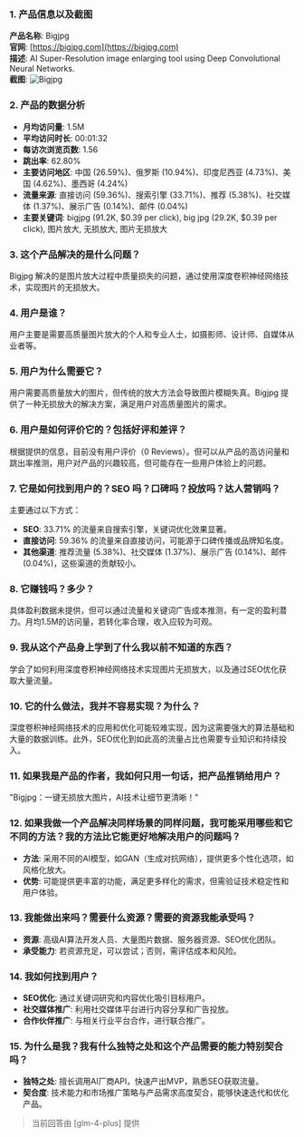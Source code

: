### 1. 产品信息以及截图

**产品名称**: Bigjpg  
**官网**: [https://bigjpg.com](https://bigjpg.com)  
**描述**: AI Super-Resolution image enlarging tool using Deep Convolutional Neural Networks.  
**截图**: ![Bigjpg](https://cdn-images.toolify.ai/170350419489650915.jpg)

### 2. 产品的数据分析

- **月均访问量**: 1.5M
- **平均访问时长**: 00:01:32
- **每访次浏览页数**: 1.56
- **跳出率**: 62.80%
- **主要访问地区**: 中国 (26.59%)、俄罗斯 (10.94%)、印度尼西亚 (4.73%)、美国 (4.62%)、墨西哥 (4.24%)
- **流量来源**: 直接访问 (59.36%)、搜索引擎 (33.71%)、推荐 (5.38%)、社交媒体 (1.37%)、展示广告 (0.14%)、邮件 (0.04%)
- **主要关键词**: bigjpg (91.2K, $0.39 per click), big jpg (29.2K, $0.39 per click), 图片放大, 无损放大, 图片无损放大

### 3. 这个产品解决的是什么问题？

Bigjpg 解决的是图片放大过程中质量损失的问题，通过使用深度卷积神经网络技术，实现图片的无损放大。

### 4. 用户是谁？

用户主要是需要高质量图片放大的个人和专业人士，如摄影师、设计师、自媒体从业者等。

### 5. 用户为什么需要它？

用户需要高质量放大的图片，但传统的放大方法会导致图片模糊失真。Bigjpg 提供了一种无损放大的解决方案，满足用户对高质量图片的需求。

### 6. 用户是如何评价它的？包括好评和差评？

根据提供的信息，目前没有用户评价（0 Reviews）。但可以从产品的高访问量和跳出率推测，用户对产品的兴趣较高，但可能存在一些用户体验上的问题。

### 7. 它是如何找到用户的？SEO 吗？口碑吗？投放吗？达人营销吗？

主要通过以下方式：
- **SEO**: 33.71% 的流量来自搜索引擎，关键词优化效果显著。
- **直接访问**: 59.36% 的流量来自直接访问，可能源于口碑传播或品牌知名度。
- **其他渠道**: 推荐流量 (5.38%)、社交媒体 (1.37%)、展示广告 (0.14%)、邮件 (0.04%)，这些渠道的贡献较小。

### 8. 它赚钱吗？多少？

具体盈利数据未提供，但可以通过流量和关键词广告成本推测，有一定的盈利潜力。月均1.5M的访问量，若转化率合理，收入应较为可观。

### 9. 我从这个产品身上学到了什么我以前不知道的东西？

学会了如何利用深度卷积神经网络技术实现图片无损放大，以及通过SEO优化获取大量流量。

### 10. 它的什么做法，我并不容易实现？为什么？

深度卷积神经网络技术的应用和优化可能较难实现，因为这需要强大的算法基础和大量的数据训练。此外，SEO优化到如此高的流量占比也需要专业知识和持续投入。

### 11. 如果我是产品的作者，我如何只用一句话，把产品推销给用户？

"Bigjpg：一键无损放大图片，AI技术让细节更清晰！"

### 12. 如果我做一个产品解决同样场景的同样问题，我可能采用哪些和它不同的方法？我的方法比它能更好地解决用户的问题吗？

- **方法**: 采用不同的AI模型，如GAN（生成对抗网络），提供更多个性化选项，如风格化放大。
- **优势**: 可能提供更丰富的功能，满足更多样化的需求，但需验证技术稳定性和用户体验。

### 13. 我能做出来吗？需要什么资源？需要的资源我能承受吗？

- **资源**: 高级AI算法开发人员、大量图片数据、服务器资源、SEO优化团队。
- **承受能力**: 若资源充足，可以尝试；否则，需评估成本和风险。

### 14. 我如何找到用户？

- **SEO优化**: 通过关键词研究和内容优化吸引目标用户。
- **社交媒体推广**: 利用社交媒体平台进行内容分享和广告投放。
- **合作伙伴推广**: 与相关行业平台合作，进行联合推广。

### 15. 为什么是我？我有什么独特之处和这个产品需要的能力特别契合吗？

- **独特之处**: 擅长调用AI厂商API，快速产出MVP，熟悉SEO获取流量。
- **契合度**: 技术能力和市场推广策略与产品需求高度契合，能够快速迭代和优化产品。

> 当前回答由 [glm-4-plus] 提供
